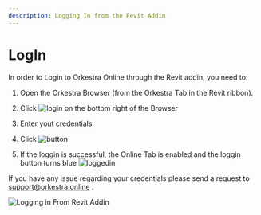 ```yaml
---
description: Logging In from the Revit Addin
---
```


# LogIn

In order to Login to Orkestra Online through the Revit addin, you need to: 

   1. Open the Orkestra Browser \(from the Orkestra Tab in the Revit ribbon\).

   2. Click ![login](https://datashapes.files.wordpress.com/2020/05/login.png?) on the bottom right of the Browser 

   3. Enter yout credentials 

   4. Click ![button](https://datashapes.files.wordpress.com/2020/05/loginbut.png?) 

   5. If the loggin is successful, the Online Tab is enabled and the loggin button turns blue ![loggedin](https://datashapes.files.wordpress.com/2020/05/loggedin.png?)

If you have any issue regarding your credentials please send a request to support@orkestra.online .

![Logging in From Revit Addin](https://datashapes.files.wordpress.com/2020/05/revitaddinlogin.gif?)

